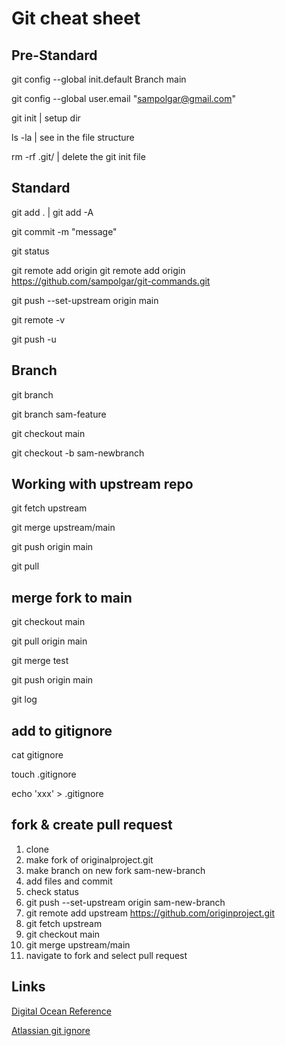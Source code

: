 # Git cheat sheet

## Pre-Standard
git config --global init.default Branch main

git config --global user.email "sampolgar@gmail.com"

git init | setup dir

ls -la | see in the file structure

rm -rf .git/ | delete the git init file


## Standard

git add . | git add -A

git commit  -m "message"

git status

git remote add origin git remote add origin https://github.com/sampolgar/git-commands.git 

git push --set-upstream origin main

git remote -v

git push -u

## Branch
git branch

git branch sam-feature

git checkout main

git checkout -b sam-newbranch


## Working with upstream repo
git fetch upstream

git merge upstream/main

git push origin main

git pull

## merge fork to main
git checkout main

git pull origin main

git merge test

git push origin main

git log

## add to gitignore
cat gitignore

touch .gitignore

echo 'xxx' > .gitignore

## fork & create pull request
1. clone
2. make fork of originalproject.git
3. make branch on new fork sam-new-branch
3. add files and commit
4. check status
5. git push --set-upstream origin sam-new-branch
6. git remote add upstream https://github.com/originproject.git
7. git fetch upstream
8. git checkout main
9. git merge upstream/main
10. navigate to fork and select pull request

## Links
[Digital Ocean Reference](https://www.digitalocean.com/community/cheatsheets/how-to-use-git-a-reference-guide)

[Atlassian git ignore](https://www.atlassian.com/git/tutorials/saving-changes/gitignore#git-ignore-patterns)